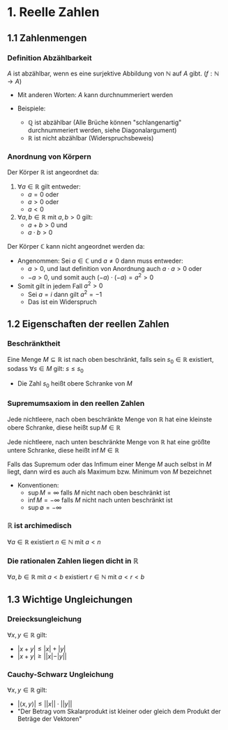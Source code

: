 # 1. Reelle Zahlen

## 1.1 Zahlenmengen

### Definition Abzählbarkeit

$A$ ist abzählbar, wenn es eine surjektive Abbildung von $\mathbb{N}$ auf $A$ gibt. ($f: \mathbb{N} \rightarrow A$)

- Mit anderen Worten: $A$ kann durchnummeriert werden

- Beispiele:
  - $\mathbb{Q}$ ist abzählbar (Alle Brüche können "schlangenartig" durchnummeriert werden, siehe Diagonalargument)
  - $\mathbb{R}$ ist nicht abzählbar (Widerspruchsbeweis)

### Anordnung von Körpern

Der Körper $\mathbb{R}$ ist angeordnet da:

1. $\forall a \in \mathbb{R}$ gilt entweder:
    - $a=0$ oder
    - $a>0$ oder
    - $a<0$
2. $\forall a,b \in \mathbb{R}$ mit $a,b>0$ gilt:
    - $a+b>0$ und
    - $a \cdot b>0$

Der Körper $\mathbb{C}$ kann nicht angeordnet werden da:

- Angenommen: Sei $a \in \mathbb{C}$ und $a\neq 0$ dann muss entweder:
  - $a>0$, und laut definition von Anordnung auch $a \cdot a>0$ oder
  - $-a>0$, und somit auch $(-a) \cdot (-a)=a^2 >0$
- Somit gilt in jedem Fall $a^2>0$
  - Sei $a=i$ dann gilt $a^2=-1$
  - Das ist ein Widerspruch

## 1.2 Eigenschaften der reellen Zahlen

### Beschränktheit

Eine Menge $M \subseteq \mathbb{R}$ ist nach oben beschränkt,
falls sein $s_0 \in \mathbb{R}$ existiert, sodass
$\forall s \in M$ gilt: $s \leq s_0$

- Die Zahl $s_0$ heißt obere Schranke von $M$

### Supremumsaxiom in den reellen Zahlen

Jede nichtleere, nach oben beschränkte Menge von $\mathbb{R}$ hat eine kleinste obere Schranke, diese heißt $\sup M\in \mathbb{R}$

Jede nichtleere, nach unten beschränkte Menge von $\mathbb{R}$ hat eine größte untere Schranke, diese heißt $\inf M\in \mathbb{R}$

Falls das Supremum oder das Infimum einer Menge $M$ auch selbst in $M$ liegt, dann wird es auch als Maximum bzw. Minimum von $M$ bezeichnet

- Konventionen:
  - $\sup M= \infty$ falls $M$ nicht nach oben beschränkt ist
  - $\inf M = -\infty$ falls $M$ nicht nach unten beschränkt ist
  - $\sup \emptyset = -\infty$

### $\mathbb{R}$ ist archimedisch

$\forall a \in \mathbb{R}$ existiert $n \in \mathbb{N}$ mit $a < n$

### Die rationalen Zahlen liegen dicht in $\mathbb{R}$

$\forall a,b \in \mathbb{R}$ mit $a<b$ existiert $r \in \mathbb{N}$ mit $a < r < b$

## 1.3 Wichtige Ungleichungen

### Dreiecksungleichung

$\forall x,y  \in \mathbb{R}$ gilt:

- $|x+y| \leq |x|+|y|$
- $|x+y| \geq ||x|-|y||$

### Cauchy-Schwarz Ungleichung

$\forall x,y  \in \mathbb{R}$ gilt:

- $|\langle x,y \rangle|  \leq ||x|| \cdot ||y||$
- "Der Betrag vom Skalarprodukt ist kleiner oder gleich dem Produkt der Beträge der Vektoren"
